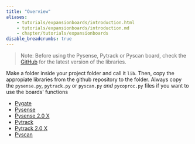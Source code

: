 ```yaml
---
title: "Overview"
aliases:
    - tutorials/expansionboards/introduction.html
    - tutorials/expansionboards/introduction.md
    - chapter/tutorials/expansionboards
disable_breadcrumbs: true
---
```

>Note: Before using the Pysense, Pytrack or Pyscan board, check the [GitHub](https://github.com/pycom/pycom-libraries) for the latest version of the libraries.

Make a folder inside your project folder and call it `lib`. Then, copy the appropiate libraries from the github repository to the folder. Always copy the `pysense.py`, `pytrack.py` or `pyscan.py` *and* `pycoproc.py` files if you want to use the boards' functions

* [Pygate](../expansionboards/pygate/)
* [Pysense](../expansionboards/pysense/)
* [Pysense 2.0 X](../expansionboards/pysense2/)
* [Pytrack](../expansionboards/pytrack/)
* [Pytrack 2.0 X](../expansionboards/pytrack2/)
* [Pyscan](../expansionboards/pyscan/)